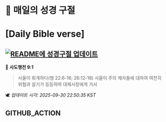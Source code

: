 # 🙏 매일의 성경 구절
# [Daily Bible verse]
## [![README에 성경구절 업데이트](https://github.com/DONGSUKA/first_test/actions/workflows/update-readme-bible.yml/badge.svg)](https://github.com/DONGSUKA/first_test/actions/workflows/update-readme-bible.yml)
<!-- START_BIBLE_VERSE -->
📖 **사도행전 9:1**
> 사울이 회개하다(행 22:6-16; 26:12-18) 사울이 주의 제자들에 대하여 여전히 위협과 살기가 등등하여 대제사장에게 가서

🕊️ _업데이트 시각: 2025-09-30 22:50:35 KST_
  <!-- END_BIBLE_VERSE -->
## GITHUB_ACTION
